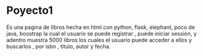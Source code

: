 # Poyecto1

Es una pagina de libros hecha en html con python, flask, elephant, poco de java, boostrap
la cual el usuario se puede registrar , puede iniciar session, y adentro muestra 5000 libros los 
cuales el usuario puede acceder a ellos y buscarlos , por isbn , titulo, autor y fecha.

